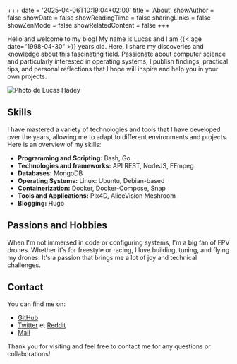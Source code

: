+++
date = '2025-04-06T10:19:04+02:00'
title = 'About'
showAuthor = false
showDate = false
showReadingTime = false
sharingLinks = false
showZenMode = false
showRelatedContent = false
+++

Hello and welcome to my blog! My name is Lucas and I am {{< age date="1998-04-30" >}} years old. Here, I share my discoveries and knowledge about this fascinating field. Passionate about computer science and particularly interested in operating systems, I publish findings, practical tips, and personal reflections that I hope will inspire and help you in your own projects.

![Photo de Lucas Hadey](/about/featured.jpg)

## Skills

I have mastered a variety of technologies and tools that I have developed over the years, allowing me to adapt to different environments and projects. Here is an overview of my skills:

- **Programming and Scripting:** Bash, Go
- **Technologies and frameworks:** API REST, NodeJS, FFmpeg
- **Databases:** MongoDB
- **Operating Systems:** Linux: Ubuntu, Debian-based
- **Containerization:** Docker, Docker-Compose, Snap
- **Tools and Applications:** Pix4D, AliceVision Meshroom
- **Blogging:** Hugo

## Passions and Hobbies

When I'm not immersed in code or configuring systems, I'm a big fan of FPV drones. Whether it's for freestyle or racing, I love building, tuning, and flying my drones. It's a passion that brings me a lot of joy and technical challenges.

## Contact

You can find me on:

- [GitHub](https://github.com/ARTSYS-H)
- [Twitter](https://x.com/Mr_ARTSYS) et [Reddit](https://www.reddit.com/user/Mr_ARTSYS/)
- [Mail](mailto:hadeylucaspro@gmail.com)

Thank you for visiting and feel free to contact me for any questions or collaborations!
